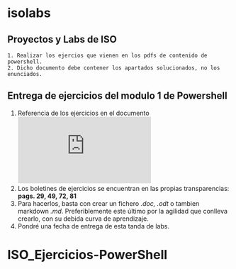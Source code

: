 # isolabs
## Proyectos y Labs de ISO

	1. Realizar los ejercios que vienen en los pdfs de contenido de powershell.
	2. Dicho documento debe contener los apartados solucionados, no los enunciados.

## Entrega de ejercicios del modulo 1 de Powershell

1. Referencia de los ejercicios en el documento ![Link](https://github.com/informaticafp/ISO/blob/master/ut3/Powershell/M1_Introducci%C3%B3n%20a%20PS.pdf) 
2. Los boletines de ejercicios se encuentran en las propias transparencias: **pags. 29, 49, 72, 81**
3. Para hacerlos, basta con crear un fichero *.doc, .odt* o tambien markdown *.md*. Preferiblemente este último por la agilidad que conlleva crearlo, con su debida curva de aprendizaje.
4. Pondré una fecha de entrega de esta tanda de labs.
# ISO_Ejercicios-PowerShell
